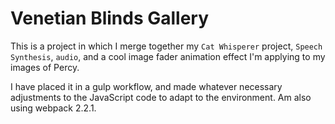 # Venetian Blinds Gallery

This is a project in which I merge together my `Cat Whisperer` project, `Speech Synthesis`, `audio`, and a cool image fader animation effect I'm applying to my images of Percy.

I have placed it in a gulp workflow, and made whatever necessary adjustments to the JavaScript code to adapt to the environment. Am also using webpack 2.2.1.
